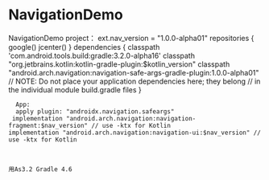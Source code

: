 # NavigationDemo
NavigationDemo
 project：
  ext.nav_version = "1.0.0-alpha01"
    repositories {
        google()
        jcenter()
    }
    dependencies {
        classpath 'com.android.tools.build:gradle:3.2.0-alpha16'
        classpath "org.jetbrains.kotlin:kotlin-gradle-plugin:$kotlin_version"
        classpath "android.arch.navigation:navigation-safe-args-gradle-plugin:1.0.0-alpha01"
        // NOTE: Do not place your application dependencies here; they belong
        // in the individual module build.gradle files
    }
    
      App:
      apply plugin: "androidx.navigation.safeargs"
     implementation "android.arch.navigation:navigation-fragment:$nav_version" // use -ktx for Kotlin
    implementation "android.arch.navigation:navigation-ui:$nav_version" // use -ktx for Kotlin
    
    
    
    用As3.2 Gradle 4.6
